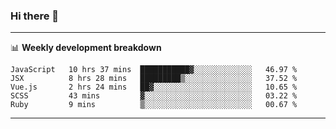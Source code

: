 ### Hi there 👋

-------

📊 **Weekly development breakdown**
<!--START_SECTION:waka-->
```text
JavaScript   10 hrs 37 mins  ███████████▓░░░░░░░░░░░░░   46.97 % 
JSX          8 hrs 28 mins   █████████▒░░░░░░░░░░░░░░░   37.52 % 
Vue.js       2 hrs 24 mins   ██▓░░░░░░░░░░░░░░░░░░░░░░   10.65 % 
SCSS         43 mins         ▓░░░░░░░░░░░░░░░░░░░░░░░░   03.22 % 
Ruby         9 mins          ▒░░░░░░░░░░░░░░░░░░░░░░░░   00.67 % 
```
<!--END_SECTION:waka-->
-------

<!--
**ashish-r/ashish-r** is a ✨ _special_ ✨ repository because its `README.md` (this file) appears on your GitHub profile.

Here are some ideas to get you started:

- 🔭 I’m currently working on ...
- 🌱 I’m currently learning ...
- 👯 I’m looking to collaborate on ...
- 🤔 I’m looking for help with ...
- 💬 Ask me about ...
- 📫 How to reach me: ...
- 😄 Pronouns: ...
- ⚡ Fun fact: ...
-->
